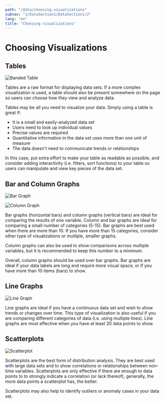```yaml
---
path: "/data/choosing-visualizations"
subnav: "1/DataSection1/DataSection1/2"
lang: "en"
title: "Choosing visualizations"
---
```



# Choosing Visualizations

## Tables

![Banded Table](https://github.com/gctools-outilsgc/design-system/blob/master/documentation/examples/banded%20table.png)

Tables are a raw format for displaying data sets. If a more complex visualization is used, a table should also be present somewhere on the page so users can choose how they view and analyze data.

Tables may be all you need to visualize your data. Simply using a table is great if:

*  It is a small and easily-analyzed data set
*  Users need to look up individual values
*  Precise values are required
*  Quantitative information in the data set uses more than one unit of measure
*  The data doesn't need to communicate trends or relationships

In this case, put extra effort to make your table as readable as possible, and consider adding interactivity \(i.e. filters, sort functions\) to your table so users can manipulate and view key pieces of the data set.

## Bar and Column Graphs

![Bar Graph](https://github.com/gctools-outilsgc/design-system/blob/master/documentation/examples/bar%20graph.png)

![Column Graph](https://github.com/gctools-outilsgc/design-system/blob/master/documentation/examples/column%20graph.png)

Bar graphs \(horizontal bars\) and column graphs \(vertical bars\) are ideal for comparing the results of one variable. Column and bar graphs are ideal for comparing a small number of categories \(5-15\). Bar graphs are best used when there are more than 10. If you have more than 15 categories, consider other type of visualizations or multiple, smaller graphs.

Column graphs can also be used to show comparisons across multiple variables, but it is recommended to keep this number to a minimum.

Overall, column graphs should be used over bar graphs. Bar graphs are ideal if your data labels are long and require more visual space, or if you have more than 10 items \(bars\) to show.

## Line Graphs

![Line Graph](https://github.com/gctools-outilsgc/design-system/blob/master/documentation/examples/line%20graph_2.png)

Line graphs are ideal if you have a continuous data set and wish to show trends or changes over time. This type of visualization is also useful if you are comparing different categories of data \(i.e. using multiple lines\). Line graphs are most effective when you have at least 20 data points to show.

## Scatterplots

![Scatterplot](https://github.com/gctools-outilsgc/design-system/blob/master/documentation/examples/scatterplot.png)

Scatterplots are the best form of distribution analysis. They are best used with large data sets and to show correlations or relationships between non-time variables. Scatterplots are only effective if there are enough to data points to to strongly indicate a correlation \(or lack thereof\), generally, the more data points a scatterplot has, the better.

Scatterplots may also help to identify outliers or anomaly cases in your data set.
